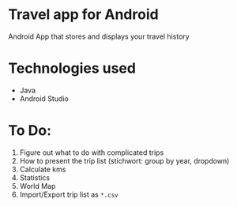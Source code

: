 # Travel app for Android
Android App that stores and displays your travel history

# Technologies used
- Java
- Android Studio

# To Do:
1. Figure out what to do with complicated trips
1. How to present the trip list (stichwort: group by year, dropdown)
1. Calculate kms
1. Statistics 
1. World Map
1. Import/Export trip list as `*.csv`
